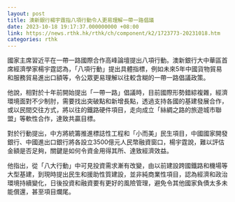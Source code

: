 ```yaml
---
layout: post
title: 澳新銀行楊宇霆指八項行動令人更易理解一帶一路倡議
date: 2023-10-18 19:17:37.000000000 +08:00
link: https://news.rthk.hk/rthk/ch/component/k2/1723773-20231018.htm
categories: rthk
---
```


國家主席習近平在一帶一路國際合作高峰論壇提出八項行動。澳新銀行大中華區首席經濟學家楊宇霆認為，「八項行動」提出具體指標，例如未來5年中國貨物貿易和服務貿易進出口額等，令公眾更易理解以往較含糊的一帶一路倡議政策。

他說，相對於十年前開始提出「一帶一路」倡議時，目前國際形勢錯綜複雜，經濟環境面對不少制肘，需要找出突破點和新增長點，透過支持各國的基建發展合作，或以民間交往方式，將以往的鐵路硬件項目，走向成立「絲綢之路的旅遊城市聯盟」等軟性合作，達致共贏目標。

對於行動提出，中方將統籌推進標誌性工程和「小而美」民生項目，中國國家開發銀行、中國進出口銀行將各設立3500億元人民幣融資窗口，楊宇霆說，難以評估金額是否足夠，關鍵是如何令資金用得其所、達致經濟效益。

他指出，從「八大行動」中可見投資需求漸有改變，由以前建設跨國鐵路和機場等大型基建，到現時提出民生和援助性質建設，並非純商業性項目，認為經濟和政治環境持續變化，日後投資和融資要有更好的風險管理，避免令其他國家負債太多未能償還，甚至項目爛尾。
